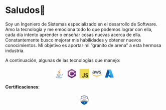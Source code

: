 # Saludos👋

Soy un Ingeniero de Sistemas especializado en el desarrollo de Software. Amo la tecnología y me emociona todo lo que podemos lograr con ella, cada día intento aprender o enseñar cosas nuevas acerca de ella. Constantemente busco mejorar mis habilidades y obtener nuevos conocimientos. Mi objetivo es aportar mi “granito de arena” a esta hermosa industria.

A continuación, algunas de las tecnologías que manejo:

<div style="display: flex; flex-direction: row; justify-content: center;">
<img alt="java" src="img/javase.png" title="java" width="30px" height="30px" hspace="5" vspace="5">
<img alt="c sharp" src="img/cSharp_logo.png" title="c sharp" width="30px" height="30px" hspace="5" vspace="5">
<img alt="javascript" src="img/JavaScript-logo.png" title="javascript" width="30px" height="30px" hspace="5" vspace="5">
<img alt="aws" src="img/aws.webp" title="aws" width="30px" height="30px" hspace="5" vspace="5">
<img alt="azure" src="img/azure.png" title="azure" width="30px" height="30px" hspace="5" vspace="5">
</div>

**Certificaciones:**

<div style="display: flex; flex-direction: row; justify-content: center;">
<img alt="az-900" src="img/az-900.png" title="az-900" width="30px" height="30px" hspace="5" vspace="5">
</div>

